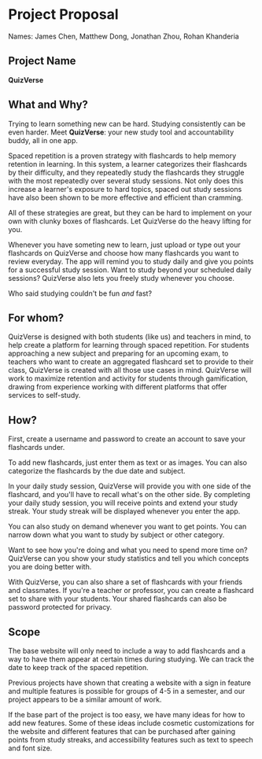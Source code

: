 # Project Proposal

Names: James Chen, Matthew Dong, Jonathan Zhou, Rohan Khanderia

## Project Name

**QuizVerse**

## What and Why?

Trying to learn something new can be hard. Studying consistently can be even harder. Meet **QuizVerse**: your new study tool and accountability buddy, all in one app.

Spaced repetition is a proven strategy with flashcards to help memory retention in learning. In this system, a learner categorizes their flashcards by their difficulty, and they repeatedly study the flashcards they struggle with the most repeatedly over several study sessions. Not only does this increase a learner's exposure to hard topics, spaced out study sessions have also been shown to be more effective and efficient than cramming.

All of these strategies are great, but they can be hard to implement on your own with clunky boxes of flashcards. Let QuizVerse do the heavy lifting for you.

Whenever you have someting new to learn, just upload or type out your flashcards on QuizVerse and choose how many flashcards you want to review everyday. The app will remind you to study daily and give you points for a successful study session. Want to study beyond your scheduled daily sessions? QuizVerse also lets you freely study whenever you choose.

Who said studying couldn't be fun *and* fast?

## For whom?

QuizVerse is designed with both students (like us) and teachers in mind, to help create a platform for learning through spaced repetition. For students approaching a new subject and preparing for an upcoming exam, to teachers who want to create an aggregated flashcard set to provide to their class, QuizVerse is created with all those use cases in mind. QuizVerse will work to maximize retention and activity for students through gamification, drawing from experience working with different platforms that offer services to self-study.

## How?

First, create a username and password to create an account to save your flashcards under.

To add new flashcards, just enter them as text or as images. You can also categorize the flashcards by the due date and subject.

In your daily study session, QuizVerse will provide you with one side of the flashcard, and you'll have to recall what's on the other side. By completing your daily study session, you will receive points and extend your study streak. Your study streak will be displayed whenever you enter the app.

You can also study on demand whenever you want to get points. You can narrow down what you want to study by subject or other category.

Want to see how you're doing and what you need to spend more time on? QuizVerse can you show your study statistics and tell you which concepts you are doing better with.

With QuizVerse, you can also share a set of flashcards with your friends and classmates. If you're a teacher or professor, you can create a flashcard set to share with your students. Your shared flashcards can also be password protected for privacy.

## Scope

The base website will only need to include a way to add flashcards and a way to have them appear at certain times during studying. We can track the date to keep track of the spaced repetition.

Previous projects have shown that creating a website with a sign in feature and multiple features is possible for groups of 4-5 in a semester, and our project appears to be a similar amount of work.

If the base part of the project is too easy, we have many ideas for how to add new features. Some of these ideas include cosmetic customizations for the website and different features that can be purchased after gaining points from study streaks, and accessibility features such as text to speech and font size. 
